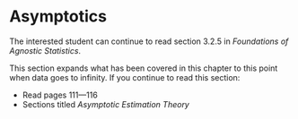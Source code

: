 # Asymptotics 

The interested student can continue to read section 3.2.5 in *Foundations of Agnostic Statistics*. 

This section expands what has been covered in this chapter to this point when data goes to infinity. If you continue to read this section: 

- Read pages 111—116
- Sections titled *Asymptotic Estimation Theory* 
